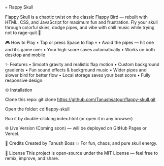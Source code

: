 💀 Flappy Skull

Flappy Skull is a chaotic twist on the classic Flappy Bird — rebuilt with HTML, CSS, and JavaScript for maximum fun and frustration. Fly your skull through colorful skies, dodge pipes, and vibe with chill music while trying not to rage-quit 😤

🎮 How to Play
• Tap or press Space to flap 💀
• Avoid the pipes — hit one and it’s game over
• Your high score saves automatically
• Works on both desktop and mobile

✨ Features
• Smooth gravity and realistic flap motion
• Custom background gradients
• Fun sound effects & background music
• Wider pipes and slower bird for better flow
• Local storage saves your best score
• Fully responsive design

⚙️ Installation

Clone this repo:
git clone https://github.com/Tanushsatgur/flappy-skull.git

Open the folder:
cd flappy-skull

Run it by double-clicking index.html (or open it in any browser)

🌐 Live Version
(Coming soon) — will be deployed on GitHub Pages or Vercel.

👑 Credits
Created by Tanush Boss 💥 For fun, chaos, and pure skull energy.

📜 License
This project is open-source under the MIT License — feel free to remix, improve, and share.
